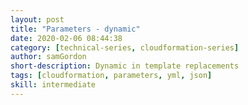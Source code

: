 ```yaml
---
layout: post
title: "Parameters - dynamic"
date: 2020-02-06 08:44:38
category: [technical-series, cloudformation-series]
author: samGordon
short-description: Dynamic in template replacements
tags: [cloudformation, parameters, yml, json]
skill: intermediate
---
```

